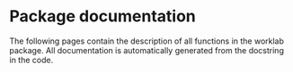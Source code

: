 # Package documentation

The following pages contain the description of all functions in the worklab package.
All documentation is automatically generated from the docstring in the code. 
